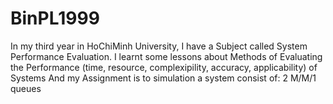 # BinPL1999
In my third year in HoChiMinh University, I have a Subject called System Performance Evaluation. 
I learnt some lessons about Methods of Evaluating the Performance (time, resource, complexipility, accuracy, applicability) of Systems
And my Assignment is to simulation a system consist of: 2 M/M/1 queues
